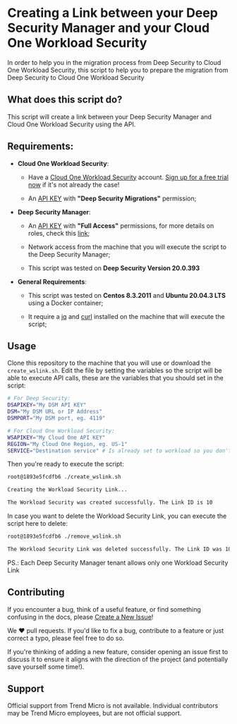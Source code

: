 # Creating a Link between your Deep Security Manager and your Cloud One Workload Security

In order to help you in the migration process from Deep Security to Cloud One Workload Security, this script to help you to prepare the migration from Deep Security to Cloud One Workload Security

## What does this script do?

This script will create a link between your Deep Security Manager and Cloud One Workload Security using the API.

## Requirements:

* **Cloud One Workload Security**:

    - Have a [Cloud One Workload Security](https://www.trendmicro.com/en_ae/business/products/hybrid-cloud/cloud-one-workload-security.html) account. [Sign up for a free trial now](https://cloudone.trendmicro.com/register) if it's not already the case!

    - An [API KEY](https://cloudone.trendmicro.com/docs/workload-security/api-key-create-console/) with **"Deep Security Migrations"** permission;

* **Deep Security Manager**:

    - An [API KEY](https://help.deepsecurity.trendmicro.com/20_0/on-premise/api-key.html) with **"Full Access"** permissions, for more details on roles, check this [link](https://help.deepsecurity.trendmicro.com/20_0/on-premise/user-roles.html);

    - Network access from the machine that you will execute the script to the Deep Security Manager;

    - This script was tested on **Deep Security Version 20.0.393**

* **General Requirements**:

    - This script was tested on **Centos 8.3.2011** and **Ubuntu 20.04.3 LTS** using a Docker container;

    - It require a [jq](https://stedolan.github.io/jq/) and [curl](https://curl.se/) installed on the machine that will execute the script;

## Usage

Clone this repository to the machine that you will use or download the ```create_wslink.sh```. Edit the file by setting the variables so the script will be able to execute API calls, these are the variables that you should set in the script:

```bash
# For Deep Security:
DSAPIKEY="My DSM API KEY"
DSM="My DSM URL or IP Address"
DSMPORT="My DSM port, eg. 4119"

# For Cloud One Workload Security:
WSAPIKEY="My Cloud One API KEY"
REGION="My Cloud One Region, eg. US-1"
SERVICE="Destination service" # Is already set to workload so you don't need to change.
```

Then you're ready to execute the script:

```bash
root@1893e5fcdfb6 ./create_wslink.sh

Creating the Workload Security Link...

The Workload Security was created successfully. The Link ID is 10
```

In case you want to delete the Workload Security Link, you can execute the script here to delete:

```bash
root@1893e5fcdfb6 ./remove_wslink.sh

The Workload Security Link was deleted successfully. The Link ID was 10
```

PS.: Each Deep Security Manager tenant allows only one Workload Security Link

## Contributing

If you encounter a bug, think of a useful feature, or find something confusing
in the docs, please
[Create a New Issue](https://github.com/felipecosta09/DS-to-C1WS-mover/issues/new)!

We :heart: pull requests. If you'd like to fix a bug, contribute to a feature or
just correct a typo, please feel free to do so.

If you're thinking of adding a new feature, consider opening an issue first to
discuss it to ensure it aligns with the direction of the project (and potentially
save yourself some time!).

## Support

Official support from Trend Micro is not available. Individual contributors may
be Trend Micro employees, but are not official support.



